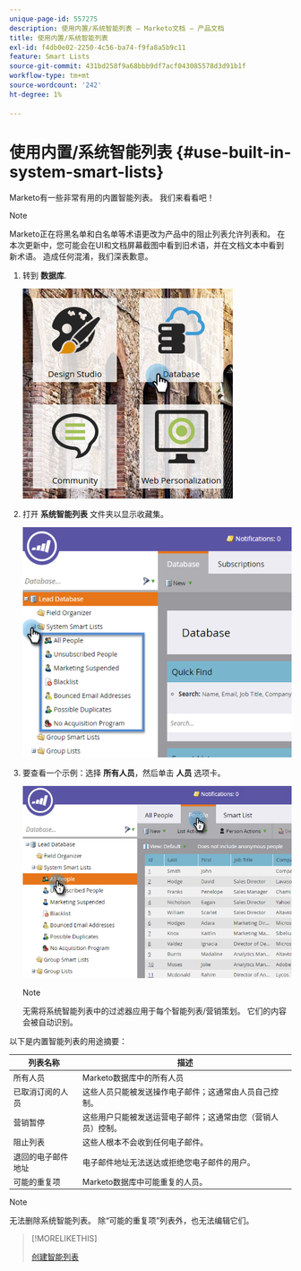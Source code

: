 ```yaml
---
unique-page-id: 557275
description: 使用内置/系统智能列表 — Marketo文档 — 产品文档
title: 使用内置/系统智能列表
exl-id: f4db0e02-2250-4c56-ba74-f9fa8a5b9c11
feature: Smart Lists
source-git-commit: 431bd258f9a68bbb9df7acf043085578d3d91b1f
workflow-type: tm+mt
source-wordcount: '242'
ht-degree: 1%

---
```


# 使用内置/系统智能列表 {#use-built-in-system-smart-lists}

Marketo有一些非常有用的内置智能列表。 我们来看看吧！

>[!NOTE]
>
>Marketo正在将黑名单和白名单等术语更改为产品中的阻止列表允许列表和。 在本次更新中，您可能会在UI和文档屏幕截图中看到旧术语，并在文档文本中看到新术语。 造成任何混淆，我们深表歉意。

1. 转到 **数据库**.

   ![](assets/db.png)

1. 打开 **系统智能列表** 文件夹以显示收藏集。

   ![](assets/two.png)

1. 要查看一个示例：选择 **所有人员**，然后单击 **人员** 选项卡。

   ![](assets/three.png)

   >[!NOTE]
   >
   >无需将系统智能列表中的过滤器应用于每个智能列表/营销策划。 它们的内容会被自动识别。

以下是内置智能列表的用途摘要：

| 列表名称 | 描述 |
|---|---|
| 所有人员 | Marketo数据库中的所有人员 |
| 已取消订阅的人员 | 这些人员只能被发送操作电子邮件；这通常由人员自己控制。 |
| 营销暂停 | 这些用户只能被发送运营电子邮件；这通常由您（营销人员）控制。 |
| 阻止列表 | 这些人根本不会收到任何电子邮件。 |
| 退回的电子邮件地址 | 电子邮件地址无法送达或拒绝您电子邮件的用户。 |
| 可能的重复项 | Marketo数据库中可能重复的人员。 |

>[!NOTE]
>
>无法删除系统智能列表。 除“可能的重复项”列表外，也无法编辑它们。

>[!MORELIKETHIS]
>
>[创建智能列表](/help/marketo/product-docs/core-marketo-concepts/smart-lists-and-static-lists/creating-a-smart-list/create-a-smart-list.md)
